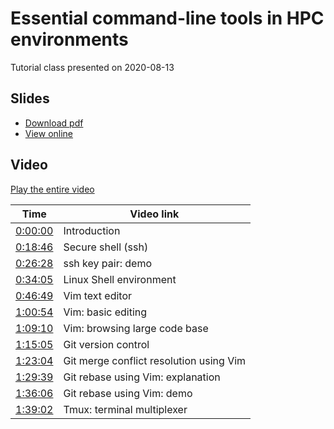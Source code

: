 # Essential command-line tools in HPC environments

Tutorial class presented on 2020-08-13

##  Slides

- [Download pdf](slides/slides-2020-08-13.pdf)
- [View online](https://docs.google.com/presentation/d/1she13VxaaXHO3eo755tEy_0l2NViVoICPpm9qN9j7Rc/edit?usp=sharing)

## Video

[Play the entire video](https://youtu.be/L-dx73NdfLs)

| Time | Video link |
|----------|------------|
| [0:00:00](https://www.youtube.com/watch?v=L-dx73NdfLs&t=0s)    |    Introduction |
| [0:18:46](https://www.youtube.com/watch?v=L-dx73NdfLs&t=1126s) |    Secure shell (ssh) |
| [0:26:28](https://www.youtube.com/watch?v=L-dx73NdfLs&t=1588s) |    ssh key pair: demo |
| [0:34:05](https://www.youtube.com/watch?v=L-dx73NdfLs&t=2045s) |    Linux Shell environment |
| [0:46:49](https://www.youtube.com/watch?v=L-dx73NdfLs&t=2809s) |    Vim text editor |
| [1:00:54](https://www.youtube.com/watch?v=L-dx73NdfLs&t=3654s) |    Vim: basic editing |
| [1:09:10](https://www.youtube.com/watch?v=L-dx73NdfLs&t=4150s) |    Vim: browsing large code base |
| [1:15:05](https://www.youtube.com/watch?v=L-dx73NdfLs&t=4505s) |    Git version control |
| [1:23:04](https://www.youtube.com/watch?v=L-dx73NdfLs&t=4984s) |    Git merge conflict resolution using Vim |
| [1:29:39](https://www.youtube.com/watch?v=L-dx73NdfLs&t=5379s) |    Git rebase using Vim: explanation |
| [1:36:06](https://www.youtube.com/watch?v=L-dx73NdfLs&t=5766s) |    Git rebase using Vim: demo |
| [1:39:02](https://www.youtube.com/watch?v=L-dx73NdfLs&t=5942s) |    Tmux: terminal multiplexer |
